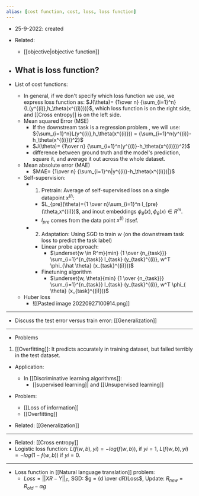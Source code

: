 ```yaml
---
alias: [cost function, cost, loss, loss function]
---
```


- 25-9-2022: created

- Related:
	- [[objective|objective function]]

- What is loss function?
	- 

- List of cost functions:
	- In general, if we don't specify which loss function we use, we express loss function as: $J(\theta)= {1\over n} {\sum_{i=1}^n} {L(y^{(i)},h_\theta(x^{(i)}))}$, which loss function is on the right side, and [[Cross entropy]] is on the left side. 
	- Mean squared Error (MSE) 
		- If the downstream task is a regression problem , we will use: ${\sum_{i=1}^n}L(y^{(i)},h_\theta(x^{(i)})) = {\sum_{i=1}^n(y^{(i)}-h_\theta(x^{(i)}))^2}$
		- $J(\theta)= {1\over n} {\sum_{i=1}^n(y^{(i)}-h_\theta(x^{(i)}))^2}$
		- difference between ground truth and the model's prediction, square it, and average it out across the whole dataset. 
	- Mean absolute error (MAE)
		- $MAE= {1\over n} {\sum_{i=1}^n|y^{(i)}-h_\theta(x^{(i)})|}$
	- Self-supervision: 
		- 1. Pretrain: Average of self-supervised loss on a single datapoint $x^{(i)}$:
			- $L_{pre}(\theta)={1 \over n}\sum_{i=1}^n l_{pre}(\theta,x^{(i)})$, and inout embeddings $\phi_\theta(x), \phi_\theta(x) \in R^m$.
			- $l_{pre}$ comes from the data point $x^{(i)}$ itlsef. 
		- 2. Adaptation: Using SGD to train $w$ (on the downstream task loss to predict the task label)
			- Linear probe approach:
				- $\underset{w \in R^m}{min} {1 \over {n_{task}}} \sum_{i=1}^{n_{task}} l_{task} (y_{task}^{(i)}, w^T \phi_{\hat \theta} (x_{task}^{(i)}))$
			- Finetuning algorithm
				- $\underset{w, \theta}{min} {1 \over {n_{task}}} \sum_{i=1}^{n_{task}} l_{task} (y_{task}^{(i)}, w^T \phi_{ \theta} (x_{task}^{(i)}))$
	- Huber loss
		- ![[Pasted image 20220927100914.png]]


---

- Discuss the test error versus train error: [[Generalization]]

---
- Problems
1. [[Overfitting]]: It predicts accurately in training dataset, but failed terribly in the test dataset. 


- Application: 
	- In [[Discriminative learning algorithms]]: 
		- [[supervised learning]] and [[Unsupervised learning]]

- Problem: 
	- [[Loss of information]]
	- [[Overfitting]]

- Related: [[Generalization]]

---
- Related: [[Cross entropy]]
- Logistic loss function: $L(f(w,b),yi) = -log(f(w,b))$, if $yi = 1$, $L(f(w,b),yi) = -log(1-f(w,b))$ if $yi = 0$.
---

- Loss function in [[Natural language translation]] problem: 
	-  $Loss =||XR-Y||_F$, SGD: $g = {d \over dR}Loss$, Update: $R_{new} =R_{old}- \alpha g$



